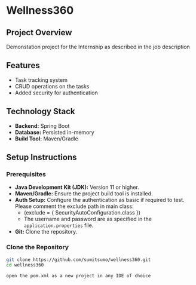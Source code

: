 # Wellness360

## Project Overview

Demonstation project for the Internship as described in the job description

## Features

- Task tracking system
- CRUD operations on the tasks
- Added security for authentication

## Technology Stack

- **Backend:** Spring Boot
- **Database:** Persisted in-memory
- **Build Tool:** Maven/Gradle


## Setup Instructions

### Prerequisites

- **Java Development Kit (JDK):** Version 11 or higher.
- **Maven/Gradle:** Ensure the project build tool is installed.
- **Auth Setup:** Configure the authentication as basic if required to test. Please comment the exclude path in main class:
  - (exclude = { SecurityAutoConfiguration.class }) 
  - The username and password are as specified in the `application.properties` file.
- **Git:** Clone the repository.

### Clone the Repository

```bash
git clone https://github.com/sumitsumo/wellness360.git
cd wellness360

open the pom.xml as a new project in any IDE of choice
